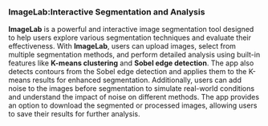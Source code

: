 ### **ImageLab:Interactive Segmentation and Analysis**
**ImageLab** is a powerful and interactive image segmentation tool designed to help users explore various segmentation techniques and evaluate their effectiveness. With **ImageLab**, users can upload images, select from multiple segmentation methods, and perform detailed analysis using built-in features like **K-means clustering** and **Sobel edge detection**. The app also detects contours from the Sobel edge detection and applies them to the K-means results for enhanced segmentation. Additionally, users can add noise to the images before segmentation to simulate real-world conditions and understand the impact of noise on different methods. The app provides an option to download the segmented or processed images, allowing users to save their results for further analysis.
